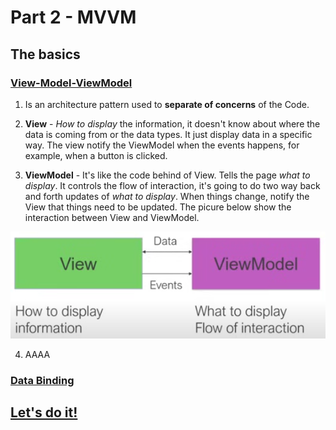 # Part 2 - MVVM

## The basics

### [View-Model-ViewModel](https://youtu.be/DuNLR_NJv8U?t=3454)
   
1. Is an architecture pattern used to **separate of concerns** of the Code.
   
2. **View** -  *How to display* the information, it doesn't know about where the data is coming from or the data types. It just display data in a specific way. The view notify the ViewModel when the events happens, for example, when a button is clicked.
   
3. **ViewModel** - It's like the code behind of View. Tells the page *what to display*. It controls the flow of interaction, it's going to do two way back and forth updates of *what to display*. When things change, notify the View that things need to be updated. The picure below show the interaction between View and ViewModel.

<p align="center">
    <img src="part-2-mvvm-imgs/view-viewModel.png" />
</p>  

4. AAAA

### [Data Binding](https://youtu.be/DuNLR_NJv8U?t=3632)

## [Let's do it!](https://youtu.be/DuNLR_NJv8U?t=4139)